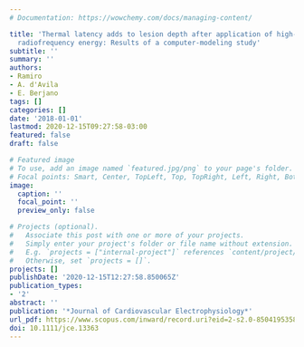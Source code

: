 ```yaml
---
# Documentation: https://wowchemy.com/docs/managing-content/

title: 'Thermal latency adds to lesion depth after application of high-power short-duration
  radiofrequency energy: Results of a computer-modeling study'
subtitle: ''
summary: ''
authors:
- Ramiro
- A. d'Avila
- E. Berjano
tags: []
categories: []
date: '2018-01-01'
lastmod: 2020-12-15T09:27:58-03:00
featured: false
draft: false

# Featured image
# To use, add an image named `featured.jpg/png` to your page's folder.
# Focal points: Smart, Center, TopLeft, Top, TopRight, Left, Right, BottomLeft, Bottom, BottomRight.
image:
  caption: ''
  focal_point: ''
  preview_only: false

# Projects (optional).
#   Associate this post with one or more of your projects.
#   Simply enter your project's folder or file name without extension.
#   E.g. `projects = ["internal-project"]` references `content/project/deep-learning/index.md`.
#   Otherwise, set `projects = []`.
projects: []
publishDate: '2020-12-15T12:27:58.850065Z'
publication_types:
- '2'
abstract: ''
publication: '*Journal of Cardiovascular Electrophysiology*'
url_pdf: https://www.scopus.com/inward/record.uri?eid=2-s2.0-85041953581&doi=10.1111%2fjce.13363&partnerID=40&md5=9911758f33eb71990de5b77faec2c56e
doi: 10.1111/jce.13363
---
```

